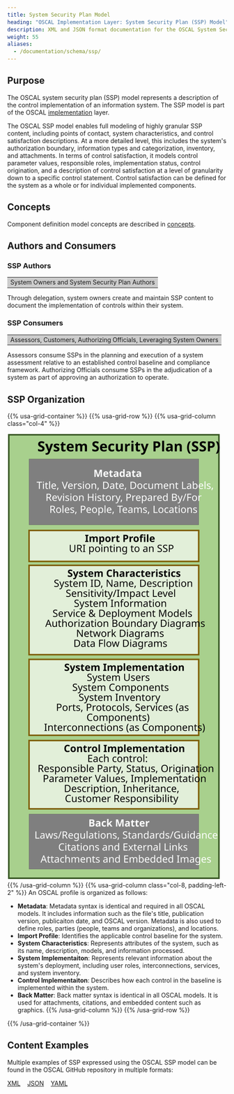 ```yaml
---
title: System Security Plan Model
heading: "OSCAL Implementation Layer: System Security Plan (SSP) Model"
description: XML and JSON format documentation for the OSCAL System Security Plan (SSP) model, which is part of the OSCAL implementation layer in the OSCAL [architecture]](/learnmore/architecture/). These formats model the control implementation of an information system.
weight: 55
aliases:
  - /documentation/schema/ssp/
---
```


## Purpose

The OSCAL system security plan (SSP) model represents a description of the control implementation of an information system. The SSP model is part of the OSCAL [implementation](../) layer.

The OSCAL SSP model enables full modeling of highly granular SSP content, including points of contact, system characteristics, and control satisfaction descriptions. At a more detailed level, this includes the system's authorization boundary, information types and categorization, inventory, and attachments. In terms of control satisfaction, it models control parameter values, responsible roles, implementation status, control origination, and a description of control satisfaction at a level of granularity down to a specific control statement. Control satisfaction can be defined for the system as a whole or for individual implemented components.

## Concepts

Component definition model concepts are described in [concepts](../../concepts/#system-security-plan-model-concepts).

## Authors and Consumers

### SSP Authors

<table><tr><td style="background-color:#cccccc; border:none">
System Owners and System Security Plan Authors
</td></tr></table>

Through delegation, system owners create and maintain SSP content to document the implementation of controls within their system.

### SSP Consumers

<table><tr><td style="background-color:#cccccc; border:none">
Assessors, Customers, Authorizing Officials, Leveraging System Owners
</td></tr></table>

Assessors consume SSPs in the planning and execution of a system assessment relative to an established control baseline and compliance framework. 
Authorizing Officials consume SSPs in the adjudication of a system as part of approving an authorization to operate.

##  SSP Organization

{{% usa-grid-container %}}
{{% usa-grid-row %}}
{{% usa-grid-column class="col-4" %}}
&nbsp;

![This is the alt text.](SSP-model.svg)
{{% /usa-grid-column %}}
{{% usa-grid-column class="col-8, padding-left-2" %}}
An OSCAL profile is organized as follows:
- **Metadata**: Metadata syntax is identical and required in all OSCAL models. It includes information such as the file's title, publication  version, publicaiton date, and OSCAL version. Metadata is also used to define roles, parties (people, teams and organizations), and locations.
- **Import Profile**: Identifies the applicable control baseline for the system.
- **System Characteristics**: Represents attributes of the system, such as its name, description, models, and information processed.
- **System Implementaiton**: Represents relevant information about the system's deployment, including user roles, interconnections, services, and system inventory. 
- **Control Implementaiton**: Describes how each control in the baseline is implemented within the system. 
- **Back Matter**: Back matter syntax is identical in all OSCAL models. It is used for attachments, citations, and embedded  content such as graphics. 
{{% /usa-grid-column %}}
{{% /usa-grid-row %}}

{{% /usa-grid-container %}}

## Content Examples

Multiple examples of SSP expressed using the OSCAL SSP model can be found in the OSCAL GitHub repository in multiple formats:

[XML](https://github.com/usnistgov/oscal-content/tree/master/ssp-example/xml)&nbsp;&nbsp;&nbsp;
[JSON](https://github.com/usnistgov/oscal-content/tree/master/ssp-example/json)&nbsp;&nbsp;&nbsp;
[YAML](https://github.com/usnistgov/oscal-content/tree/master/ssp-example/yaml/)
